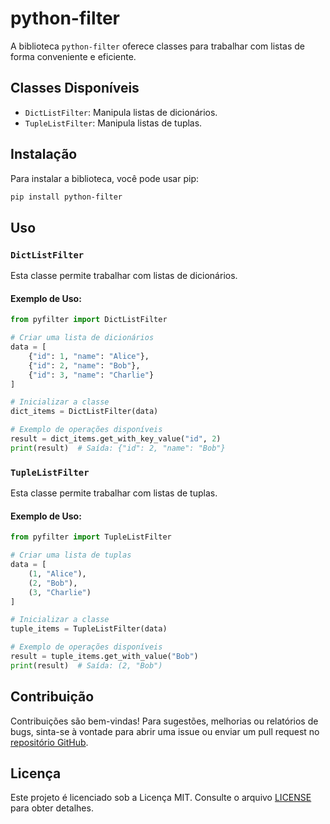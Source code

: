# python-filter

A biblioteca `python-filter` oferece classes para trabalhar com listas de forma conveniente e eficiente.

## Classes Disponíveis

- `DictListFilter`: Manipula listas de dicionários.
- `TupleListFilter`: Manipula listas de tuplas.

## Instalação

Para instalar a biblioteca, você pode usar pip:

```bash
pip install python-filter
```

## Uso

### `DictListFilter`

Esta classe permite trabalhar com listas de dicionários.

#### Exemplo de Uso:

```python
from pyfilter import DictListFilter

# Criar uma lista de dicionários
data = [
    {"id": 1, "name": "Alice"},
    {"id": 2, "name": "Bob"},
    {"id": 3, "name": "Charlie"}
]

# Inicializar a classe
dict_items = DictListFilter(data)

# Exemplo de operações disponíveis
result = dict_items.get_with_key_value("id", 2)
print(result)  # Saída: {"id": 2, "name": "Bob"}
```

### `TupleListFilter`

Esta classe permite trabalhar com listas de tuplas.

#### Exemplo de Uso:

```python
from pyfilter import TupleListFilter

# Criar uma lista de tuplas
data = [
    (1, "Alice"),
    (2, "Bob"),
    (3, "Charlie")
]

# Inicializar a classe
tuple_items = TupleListFilter(data)

# Exemplo de operações disponíveis
result = tuple_items.get_with_value("Bob")
print(result)  # Saída: (2, "Bob")
```

## Contribuição

Contribuições são bem-vindas! Para sugestões, melhorias ou relatórios de bugs, sinta-se à vontade para abrir uma issue ou enviar um pull request no [repositório GitHub](https://github.com/1Marcuth/python-filter).

## Licença

Este projeto é licenciado sob a Licença MIT. Consulte o arquivo [LICENSE](https://github.com/1Marcuth/python-filter/blob/main/LICENSE) para obter detalhes.